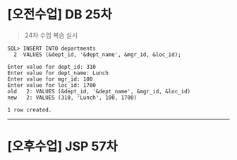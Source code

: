 # [오전수업] DB 25차
> 24차 수업 복습 실시

```
SQL> INSERT INTO departments
  2  VALUES (&dept_id, '&dept_name', &mgr_id, &loc_id);

Enter value for dept_id: 310
Enter value for dept_name: Lunch
Enter value for mgr_id: 100
Enter value for loc_id: 1700
old   2: VALUES (&dept_id, '&dept_name', &mgr_id, &loc_id)
new   2: VALUES (310, 'Lunch', 100, 1700)

1 row created.
```


---

# [오후수업] JSP 57차
